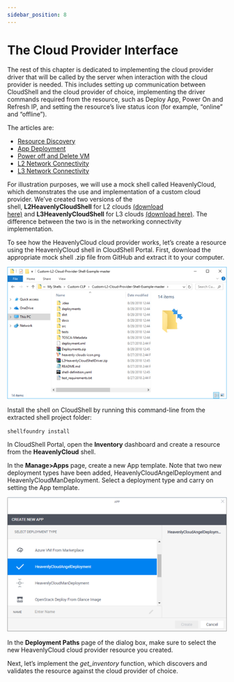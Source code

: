 ```yaml
---
sidebar_position: 8
---
```


# The Cloud Provider Interface

The rest of this chapter is dedicated to implementing the cloud provider driver that will be called by the server when interaction with the cloud provider is needed. This includes setting up communication between CloudShell and the cloud provider of choice, implementing the driver commands required from the resource, such as Deploy App, Power On and Refresh IP, and setting the resource’s live status icon (for example, “online” and “offline”).

The articles are:

- [Resource Discovery](https://help.quali.com/Online%20Help/0.0/Portal/Content/DevGuide/Cld-Prvdrs/Resource-Discovery.htm)
- [App Deployment](https://help.quali.com/Online%20Help/0.0/Portal/Content/DevGuide/Cld-Prvdrs/App-Deployment.htm)
- [Power off and Delete VM](https://help.quali.com/Online%20Help/0.0/Portal/Content/DevGuide/Cld-Prvdrs/Power-off-and-Delete.htm)
- [L2 Network Connectivity](https://help.quali.com/Online%20Help/0.0/Portal/Content/DevGuide/Cld-Prvdrs/L2-Network-Connectivity.htm)
- [L3 Network Connectivity](https://help.quali.com/Online%20Help/0.0/Portal/Content/DevGuide/Cld-Prvdrs/L3-Network-Connectivity.htm)

For illustration purposes, we will use a mock shell called HeavenlyCloud, which demonstrates the use and implementation of a custom cloud provider. We’ve created two versions of the shell, **L2HeavenlyCloudShell** for L2 clouds [(download here)](https://github.com/QualiSystems/Custom-L2-Cloud-Provider-Shell-Example) and **L3HeavenlyCloudShell** for L3 clouds [(download here)](https://github.com/QualiSystems/Custom-L3-Cloud-Provider-Shell-Example). The difference between the two is in the networking connectivity implementation.

To see how the HeavenlyCloud cloud provider works, let’s create a resource using the HeavenlyCloud shell in CloudShell Portal. First, download the appropriate mock shell .zip file from GitHub and extract it to your computer.

![Shell Commands](/Images/Devguide-cloud-providers/The-Cloud-Provider-Interface_624x375.png)

Install the shell on CloudShell by running this command-line from the extracted shell project folder:

`shellfoundry install`

In CloudShell Portal, open the **Inventory** dashboard and create a resource from the **HeavenlyCloud** shell.

In the **Manage>Apps** page, create a new App template. Note that two new deployment types have been added, HeavenlyCloudAngelDeployment and HeavenlyCloudManDeployment. Select a deployment type and carry on setting the App template.

![Shell Commands](/Images/Devguide-cloud-providers/The-Cloud-Provider-Interface_1_624x380.png)

In the **Deployment Paths** page of the dialog box, make sure to select the new HeavenlyCloud cloud provider resource you created.

Next, let’s implement the *get\_inventory* function, which discovers and validates the resource against the cloud provider of choice.